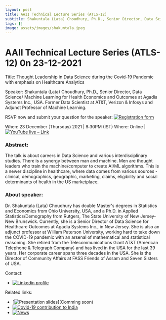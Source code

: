 ```yaml
---
layout: post
title: AAII Technical Lecture Series (ATLS-12)
subtitle: Shakuntala (Lata) Choudhury, Ph.D., Senior Director, Data Science/ Machine Learning for Health Economics and Outcomes at Agadia Systems Inc., USA. Former Data Scientist at AT&T, Verizon & Infosys and Adjunct Professor of Machine Learning.
tags: []
image: assets/images/shakuntala.jpeg
---
```


# AAII Technical Lecture Series (ATLS-12) 0n 23-12-2021

Title: Thought Leadership in Data Science during the Covid-19 Pandemic with emphasis on Healthcare Analytics

Speaker: Shakuntala (Lata) Choudhury, Ph.D., Senior Director, Data Science/ Machine Learning for Health Economics and Outcomes at Agadia Systems Inc., USA. Former Data Scientist at AT&T, Verizon & Infosys and Adjunct Professor of Machine Learning.

RSVP now and submit your question for the speaker:
[![Registration form]()](https://forms.gle/a7dELgo21tfMcL5b8)

When: 23 December (Thursday) 2021 | 8:30PM (IST)
Where: Online | [![YouTube live – Link]()](https://youtu.be/_wBpjSyegmI)

### Abstract:
The talk is about careers in Data Science and various interdisciplinary studies. There is a synergy between man and machine. Men are thought leaders who train the machine/computer to create AI/ML algorithms. This is a newer discipline in healthcare, where data comes from various sources - clinical, demographics, geographic, marketing, claims, eligibility and social determinants of health in the US marketplace.

### About speaker:
Dr. Shakuntala (Lata) Choudhury has double Master's degrees in Statistics and Economics from Ohio University, USA, and a Ph.D. in Applied Statistics/Demography from Rutgers, The State University of New Jersey-New Brunswick. Currently, she is a Senior Director of Data Science for Healthcare Outcomes at Agadia Systems Inc., in New Jersey. She is also an adjunct professor at William Paterson University, working hard to take down the COVID-19 pandemic with an arsenal of mathematical and statistical reasoning. She retired from the Telecommunications Giant AT&T (American Telephone & Telegraph Company) and has lived in the USA for the last 39 years. Her corporate career spans three decades in the USA. She is the Director of Community Affairs at FASS Friends of Assam and Seven Sisters of USA.

Contact: 
- [![Linkedin profile]()](https://www.linkedin.com/in/statistician2choudhury/)

Related links:
- [![Presentation slides]()](Comming soon) 
- [![Covid-19 contribution to India]()](https://www.endcoronavirus.org/India-states-ut)
- [![News]()](https://www.wpunj.edu/articles/news/2020-12-23/choudhury-data-scientist-covid-19-NSVD-EndCoronavirus-business-analytics-nj/)

